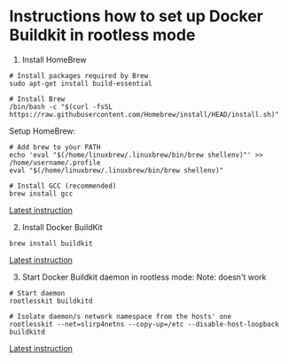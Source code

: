 # Instructions how to set up Docker Buildkit in rootless mode

1. Install HomeBrew
```shell
# Install packages required by Brew
sudo apt-get install build-essential

# Install Brew
/bin/bash -c "$(curl -fsSL https://raw.githubusercontent.com/Homebrew/install/HEAD/install.sh)"
```

Setup HomeBrew:
```shell
# Add brew to your PATH
echo 'eval "$(/home/linuxbrew/.linuxbrew/bin/brew shellenv)"' >> /home/username/.profile
eval "$(/home/linuxbrew/.linuxbrew/bin/brew shellenv)"

# Install GCC (recommended)
brew install gcc
```
[Latest instruction](https://brew.sh/)

2. Install Docker BuildKit
```shell
brew install buildkit
```
[Latest instruction](https://github.com/moby/buildkit#buildkit)

3. Start Docker Buildkit daemon in rootless mode:
Note: doesn't work
```shell
# Start daemon
rootlesskit buildkitd

# Isolate daemon/s network namespace from the hosts' one
rootlesskit --net=slirp4netns --copy-up=/etc --disable-host-loopback buildkitd
```
[Latest instruction](https://github.com/moby/buildkit/blob/master/docs/rootless.md)

